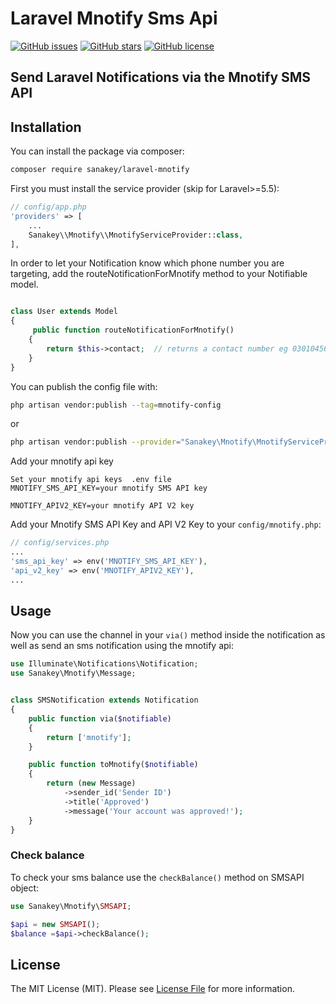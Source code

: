 # Laravel Mnotify Sms Api
[![GitHub issues](https://img.shields.io/github/issues/SanakeyAugustineAyiku/laravel-mnotify)](https://github.com/SanakeyAugustineAyiku/laravel-mnotify/issues)
[![GitHub stars](https://img.shields.io/github/stars/SanakeyAugustineAyiku/laravel-mnotify)](https://github.com/SanakeyAugustineAyiku/laravel-mnotify/stargazers)
[![GitHub license](https://img.shields.io/github/license/SanakeyAugustineAyiku/laravel-mnotify)](https://github.com/SanakeyAugustineAyiku/laravel-mnotify/blob/main/LICENSE)

## Send Laravel Notifications via the Mnotify SMS API

## Installation 

You can install the package via composer:

``` bash
composer require sanakey/laravel-mnotify
```

First you must install the service provider (skip for Laravel>=5.5):

``` php
// config/app.php
'providers' => [
    ...
    Sanakey\\Mnotify\\MnotifyServiceProvider::class,
],
```

In order to let your Notification know which phone number you are targeting, add the routeNotificationForMnotify method to your Notifiable model.

``` php

class User extends Model
{
     public function routeNotificationForMnotify()
    {
        return $this->contact;  // returns a contact number eg 0301045697
    }
}
```


You can publish the config file with:

```bash
php artisan vendor:publish --tag=mnotify-config
```
or
```bash
php artisan vendor:publish --provider="Sanakey\Mnotify\MnotifyServiceProvider" --tag="mnotify-config"
```

Add your mnotify api key
```
Set your mnotify api keys  .env file
MNOTIFY_SMS_API_KEY=your mnotify SMS API key

MNOTIFY_APIV2_KEY=your mnotify API V2 key
```
Add your Mnotify SMS API Key and API V2 Key to your `config/mnotify.php`:

```php
// config/services.php
...
'sms_api_key' => env('MNOTIFY_SMS_API_KEY'),
'api_v2_key' => env('MNOTIFY_APIV2_KEY'),
...
```

## Usage

Now you can use the channel in your `via()` method inside the notification as well as send an sms notification using the mnotify api:

``` php
use Illuminate\Notifications\Notification;
use Sanakey\Mnotify\Message;


class SMSNotification extends Notification
{
    public function via($notifiable)
    {
        return ['mnotify'];
    }

    public function toMnotify($notifiable)
    {
        return (new Message)
            ->sender_id('Sender ID')
            ->title('Approved')
            ->message('Your account was approved!');
    }
}
```


### Check balance

To check your sms balance use the `checkBalance()` method on SMSAPI object:

``` php
use Sanakey\Mnotify\SMSAPI;

$api = new SMSAPI();
$balance =$api->checkBalance();
```


## License

The MIT License (MIT). Please see [License File](LICENSE) for more information.
